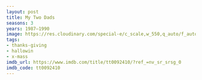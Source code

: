 ```yaml
---
layout: post
title: My Two Dads
seasons: 3
years: 1987–1990
image: https://res.cloudinary.com/special-e/c_scale,w_550,q_auto/f_auto/Series%20posters/My_Two_Dads.png
tags:
- thanks-giving
- hallowin
- x-mass
imdb_url: https://www.imdb.com/title/tt0092410/?ref_=nv_sr_srsg_0
imdb_code: tt0092410
---
```


